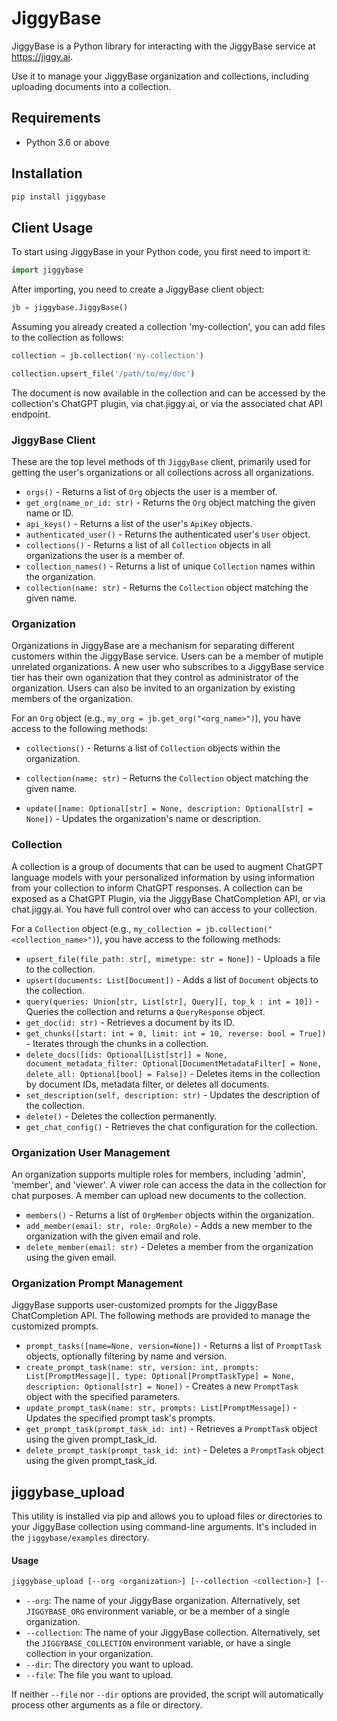 # JiggyBase

JiggyBase is a Python library for interacting with the JiggyBase service at https://jiggy.ai.

Use it to manage your JiggyBase organization and collections, including uploading documents into a collection.

## Requirements

- Python 3.6 or above

## Installation

```bash
pip install jiggybase
```

## Client Usage

To start using JiggyBase in your Python code, you first need to import it:

```python
import jiggybase
```

After importing, you need to create a JiggyBase client object:

```python
jb = jiggybase.JiggyBase()
```

Assuming you already created a collection 'my-collection', you can add files to the collection as follows:

```python
collection = jb.collection('my-collection')

collection.upsert_file('/path/to/my/doc')

```
The document is now available in the collection and can be accessed by the collection's ChatGPT plugin, via chat.jiggy.ai, or via the associated chat API endpoint.


### JiggyBase Client

These are the top level methods of th `JiggyBase` client, primarily used for getting the user's organizations or all collections across all organizations.

- `orgs()` - Returns a list of `Org` objects the user is a member of.
- `get_org(name_or_id: str)` - Returns the `Org` object matching the given name or ID.
- `api_keys()` - Returns a list of the user's `ApiKey` objects.
- `authenticated_user()` - Returns the authenticated user's `User` object.
- `collections()` - Returns a list of all `Collection` objects in all organizations the user is a member of.
- `collection_names()` - Returns a list of unique `Collection` names within the organization.
- `collection(name: str)` - Returns the `Collection` object matching the given name.

### Organization

Organizations in JiggyBase are a mechanism for separating different customers within the JiggyBase service.   Users can be a member of mutiple unrelated organizations.  A new user who subscribes to a JiggyBase service tier has their own oganization that they control as administrator of the organization.  Users can also be invited to an organization by existing members of the organization.

For an `Org` object (e.g., `my_org = jb.get_org("<org_name>")`), you have access to the following methods:

- `collections()` - Returns a list of `Collection` objects within the organization.
- `collection(name: str)` - Returns the `Collection` object matching the given name.

- `update([name: Optional[str] = None, description: Optional[str] = None])` - Updates the organization's name or description.


### Collection

A collection is a group of documents that can be used to augment ChatGPT language models with your personalized information by using information from your collection to inform ChatGPT responses.   A collection can be exposed as a ChatGPT Plugin, via the JiggyBase ChatCompletion API, or via chat.jiggy.ai.   You have full control over who can access to your collection.  

For a `Collection` object (e.g., `my_collection = jb.collection("<collection_name>")`), you have access to the following methods:

- `upsert_file(file_path: str[, mimetype: str = None])` - Uploads a file to the collection.
- `upsert(documents: List[Document])` - Adds a list of `Document` objects to the collection.
- `query(queries: Union[str, List[str], Query][, top_k : int = 10])` - Queries the collection and returns a `QueryResponse` object.
- `get_doc(id: str)` - Retrieves a document by its ID.
- `get_chunks([start: int = 0, limit: int = 10, reverse: bool = True])` - Iterates through the chunks in a collection.
- `delete_docs([ids: Optional[List[str]] = None, document_metadata_filter: Optional[DocumentMetadataFilter] = None, delete_all: Optional[bool] = False])` - Deletes items in the collection by document IDs, metadata filter, or deletes all documents.
- `set_description(self, description: str)` - Updates the description of the collection.
- `delete()` - Deletes the collection permanently.
- `get_chat_config()` - Retrieves the chat configuration for the collection.

### Organization User Management

An organization supports multiple roles for members, including 'admin', 'member', and 'viewer'.   A viwer role can access the data in the collection for chat purposes.  A member can upload new documents to the collection.  

- `members()` - Returns a list of `OrgMember` objects within the organization.
- `add_member(email: str, role: OrgRole)` - Adds a new member to the organization with the given email and role.
- `delete_member(email: str)` - Deletes a member from the organization using the given email.

### Organization Prompt Management

JiggyBase supports user-customized prompts for the JiggyBase ChatCompletion API.   The following methods are provided to manage the customized prompts.

- `prompt_tasks([name=None, version=None])` - Returns a list of `PromptTask` objects, optionally filtering by name and version.
- `create_prompt_task(name: str, version: int, prompts: List[PromptMessage][, type: Optional[PromptTaskType] = None, description: Optional[str] = None])` - Creates a new `PromptTask` object with the specified parameters.
- `update_prompt_task(name: str, prompts: List[PromptMessage])` - Updates the specified prompt task's prompts.
- `get_prompt_task(prompt_task_id: int)` - Retrieves a `PromptTask` object using the given prompt_task_id.
- `delete_prompt_task(prompt_task_id: int)` - Deletes a `PromptTask` object using the given prompt_task_id.

## jiggybase_upload

This utility is installed via pip and allows you to upload files or directories to your JiggyBase collection using command-line arguments. It's included in the `jiggybase/examples` directory.

#### Usage

```bash
jiggybase_upload [--org <organization>] [--collection <collection>] [--dir <directory>] [--file <file>]
```

- `--org`: The name of your JiggyBase organization. Alternatively, set `JIGGYBASE_ORG` environment variable, or be a member of a single organization.
- `--collection`: The name of your JiggyBase collection. Alternatively, set the `JIGGYBASE_COLLECTION` environment variable, or have a single collection in your organization.
- `--dir`: The directory you want to upload.
- `--file`: The file you want to upload.

If neither `--file` nor `--dir` options are provided, the script will automatically process other arguments as a file or directory.

